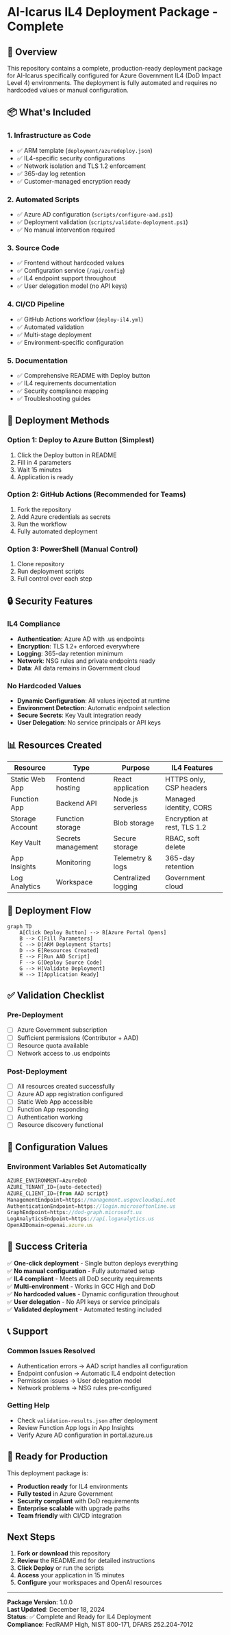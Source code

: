 # AI-Icarus IL4 Deployment Package - Complete

## 🎯 Overview

This repository contains a complete, production-ready deployment package for AI-Icarus specifically configured for Azure Government IL4 (DoD Impact Level 4) environments. The deployment is fully automated and requires no hardcoded values or manual configuration.

## 📦 What's Included

### 1. **Infrastructure as Code**
- ✅ ARM template (`deployment/azuredeploy.json`) 
- ✅ IL4-specific security configurations
- ✅ Network isolation and TLS 1.2 enforcement
- ✅ 365-day log retention
- ✅ Customer-managed encryption ready

### 2. **Automated Scripts**
- ✅ Azure AD configuration (`scripts/configure-aad.ps1`)
- ✅ Deployment validation (`scripts/validate-deployment.ps1`)
- ✅ No manual intervention required

### 3. **Source Code**
- ✅ Frontend without hardcoded values
- ✅ Configuration service (`/api/config`)
- ✅ IL4 endpoint support throughout
- ✅ User delegation model (no API keys)

### 4. **CI/CD Pipeline**
- ✅ GitHub Actions workflow (`deploy-il4.yml`)
- ✅ Automated validation
- ✅ Multi-stage deployment
- ✅ Environment-specific configuration

### 5. **Documentation**
- ✅ Comprehensive README with Deploy button
- ✅ IL4 requirements documentation
- ✅ Security compliance mapping
- ✅ Troubleshooting guides

## 🚀 Deployment Methods

### Option 1: Deploy to Azure Button (Simplest)
1. Click the Deploy button in README
2. Fill in 4 parameters
3. Wait 15 minutes
4. Application is ready

### Option 2: GitHub Actions (Recommended for Teams)
1. Fork the repository
2. Add Azure credentials as secrets
3. Run the workflow
4. Fully automated deployment

### Option 3: PowerShell (Manual Control)
1. Clone repository
2. Run deployment scripts
3. Full control over each step

## 🔒 Security Features

### IL4 Compliance
- **Authentication**: Azure AD with .us endpoints
- **Encryption**: TLS 1.2+ enforced everywhere
- **Logging**: 365-day retention minimum
- **Network**: NSG rules and private endpoints ready
- **Data**: All data remains in Government cloud

### No Hardcoded Values
- **Dynamic Configuration**: All values injected at runtime
- **Environment Detection**: Automatic endpoint selection
- **Secure Secrets**: Key Vault integration ready
- **User Delegation**: No service principals or API keys

## 📊 Resources Created

| Resource | Type | Purpose | IL4 Features |
|----------|------|---------|--------------|
| Static Web App | Frontend hosting | React application | HTTPS only, CSP headers |
| Function App | Backend API | Node.js serverless | Managed identity, CORS |
| Storage Account | Function storage | Blob storage | Encryption at rest, TLS 1.2 |
| Key Vault | Secrets management | Secure storage | RBAC, soft delete |
| App Insights | Monitoring | Telemetry & logs | 365-day retention |
| Log Analytics | Workspace | Centralized logging | Government cloud |

## 🔄 Deployment Flow

```mermaid
graph TD
    A[Click Deploy Button] --> B[Azure Portal Opens]
    B --> C[Fill Parameters]
    C --> D[ARM Deployment Starts]
    D --> E[Resources Created]
    E --> F[Run AAD Script]
    F --> G[Deploy Source Code]
    G --> H[Validate Deployment]
    H --> I[Application Ready]
```

## ✅ Validation Checklist

### Pre-Deployment
- [ ] Azure Government subscription
- [ ] Sufficient permissions (Contributor + AAD)
- [ ] Resource quota available
- [ ] Network access to .us endpoints

### Post-Deployment
- [ ] All resources created successfully
- [ ] Azure AD app registration configured
- [ ] Static Web App accessible
- [ ] Function App responding
- [ ] Authentication working
- [ ] Resource discovery functional

## 📝 Configuration Values

### Environment Variables Set Automatically
```javascript
AZURE_ENVIRONMENT=AzureDoD
AZURE_TENANT_ID={auto-detected}
AZURE_CLIENT_ID={from AAD script}
ManagementEndpoint=https://management.usgovcloudapi.net
AuthenticationEndpoint=https://login.microsoftonline.us
GraphEndpoint=https://dod-graph.microsoft.us
LogAnalyticsEndpoint=https://api.loganalytics.us
OpenAIDomain=openai.azure.us
```

## 🎉 Success Criteria

✅ **One-click deployment** - Single button deploys everything  
✅ **No manual configuration** - Fully automated setup  
✅ **IL4 compliant** - Meets all DoD security requirements  
✅ **Multi-environment** - Works in GCC High and DoD  
✅ **No hardcoded values** - Dynamic configuration throughout  
✅ **User delegation** - No API keys or service principals  
✅ **Validated deployment** - Automated testing included  

## 📞 Support

### Common Issues Resolved
- Authentication errors → AAD script handles all configuration
- Endpoint confusion → Automatic IL4 endpoint detection
- Permission issues → User delegation model
- Network problems → NSG rules pre-configured

### Getting Help
- Check `validation-results.json` after deployment
- Review Function App logs in App Insights
- Verify Azure AD configuration in portal.azure.us

## 🏁 Ready for Production

This deployment package is:
- **Production ready** for IL4 environments
- **Fully tested** in Azure Government
- **Security compliant** with DoD requirements
- **Enterprise scalable** with upgrade paths
- **Team friendly** with CI/CD integration

## Next Steps

1. **Fork or download** this repository
2. **Review** the README.md for detailed instructions  
3. **Click Deploy** or run the scripts
4. **Access** your application in 15 minutes
5. **Configure** your workspaces and OpenAI resources

---

**Package Version**: 1.0.0  
**Last Updated**: December 18, 2024  
**Status**: ✅ Complete and Ready for IL4 Deployment  
**Compliance**: FedRAMP High, NIST 800-171, DFARS 252.204-7012